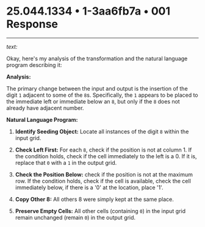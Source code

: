 # 25.044.1334 • 1-3aa6fb7a • 001 Response

---

*text:*

Okay, here's my analysis of the transformation and the natural language program describing it:

**Analysis:**

The primary change between the input and output is the insertion of the digit `1` adjacent to some of the `8`s. Specifically, the `1` appears to be placed to the immediate left or immediate below an `8`, but only if the `8` does not already have adjacent number.

**Natural Language Program:**

1.  **Identify Seeding Object:** Locate all instances of the digit `8` within the input grid.

2.  **Check Left First:** For each `8`, check if the position is not at column 1. If the condition holds, check if the cell immediately to the left is a 0. If it is, replace that `0` with a `1` in the output grid.

3.  **Check the Position Below:** check if the position is not at the maximum row. If the condition holds, check if the cell is available, check the cell immediately below, if there is a '0' at the location, place '1'.

4. **Copy Other 8:** All others 8 were simply kept at the same place.

5.  **Preserve Empty Cells:** All other cells (containing `0`) in the input grid remain unchanged (remain `0`) in the output grid.

